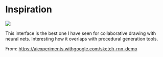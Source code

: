 # Inspiration

![](https://db-feed.s3.amazonaws.com/legacy/ship-predictor-1498500984841.png)

This interface is the best one I have seen for collaborative drawing with neural nets. Interesting how it overlaps with procedural generation tools.

From: https://aiexperiments.withgoogle.com/sketch-rnn-demo